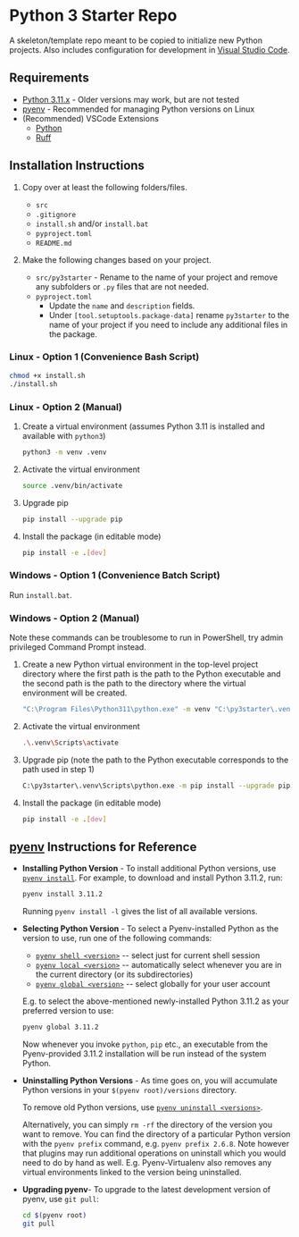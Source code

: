 # Python 3 Starter Repo
A skeleton/template repo meant to be copied to initialize new Python projects. Also includes configuration for development in [Visual Studio Code](https://code.visualstudio.com/).

## Requirements
- [Python 3.11.x](https://www.python.org/) - Older versions may work, but are not tested
- [pyenv](https://github.com/pyenv/pyenv#basic-github-checkout) - Recommended for managing Python versions on Linux
- (Recommended) VSCode Extensions
    - [Python](https://marketplace.visualstudio.com/items?itemName=ms-python.python)
    - [Ruff](https://marketplace.visualstudio.com/items?itemName=charliermarsh.ruff)


## Installation Instructions
1. Copy over at least the following folders/files.
    - `src`
    - `.gitignore`
    - `install.sh` and/or `install.bat`
    - `pyproject.toml`
    - `README.md`

2. Make the following changes based on your project.
    - `src/py3starter` - Rename to the name of your project and remove any subfolders or `.py` files that are not needed.
    - `pyproject.toml`
        - Update the `name` and `description` fields.
        - Under `[tool.setuptools.package-data]` rename `py3starter` to the name of your project if you need to include any additional files in the package.


### Linux - Option 1 (Convenience Bash Script)
```bash
chmod +x install.sh
./install.sh
```


### Linux - Option 2 (Manual)
1. Create a virtual environment (assumes Python 3.11 is installed and available with `python3`)
    
    ```bash
    python3 -m venv .venv
    ```

2. Activate the virtual environment
    
    ```bash
    source .venv/bin/activate
    ```

3. Upgrade pip
    
    ```bash
    pip install --upgrade pip
    ```

4. Install the package (in editable mode)
        
    ```bash
    pip install -e .[dev]
    ```


### Windows - Option 1 (Convenience Batch Script)
Run `install.bat`.

### Windows - Option 2 (Manual)

Note these commands can be troublesome to run in PowerShell, try admin privileged Command Prompt instead.
1. Create a new Python virtual environment in the top-level project directory where the first path is the path to the Python executable and the second path is the path to the directory where the virtual environment will be created.
    
    ```bash
    "C:\Program Files\Python311\python.exe" -m venv "C:\py3starter\.venv"
    ```

2. Activate the virtual environment
    
    ```bash
    .\.venv\Scripts\activate
    ```

3. Upgrade pip (note the path to the Python executable corresponds to the path used in step 1)
    
    ```bash
    C:\py3starter\.venv\Scripts\python.exe -m pip install --upgrade pip
    ```

4. Install the package (in editable mode)
        
    ```bash
    pip install -e .[dev]
    ```


## [pyenv](https://github.com/pyenv/pyenv) Instructions for Reference
- **Installing Python Version** - To install additional Python versions, use [`pyenv install`](COMMANDS.md#pyenv-install).
    For example, to download and install Python 3.11.2, run:

    ```sh
    pyenv install 3.11.2
    ```

    Running `pyenv install -l` gives the list of all available versions.

- **Selecting Python Version** - To select a Pyenv-installed Python as the version to use, run one of the following commands:

    * [`pyenv shell <version>`](COMMANDS.md#pyenv-shell) -- select just for current shell session
    * [`pyenv local <version>`](COMMANDS.md#pyenv-local) -- automatically select whenever you are in the current directory (or its subdirectories)
    * [`pyenv global <version>`](COMMANDS.md#pyenv-shell) -- select globally for your user account

    E.g. to select the above-mentioned newly-installed Python 3.11.2 as your preferred version to use:

    ~~~bash
    pyenv global 3.11.2
    ~~~

    Now whenever you invoke `python`, `pip` etc., an executable from the Pyenv-provided
    3.11.2 installation will be run instead of the system Python.

- **Uninstalling Python Versions** -  As time goes on, you will accumulate Python versions in your `$(pyenv root)/versions` directory.

    To remove old Python versions, use [`pyenv uninstall <versions>`](COMMANDS.md#pyenv-uninstall).

    Alternatively, you can simply `rm -rf` the directory of the version you want
    to remove. You can find the directory of a particular Python version
    with the `pyenv prefix` command, e.g. `pyenv prefix 2.6.8`.
    Note however that plugins may run additional operations on uninstall
    which you would need to do by hand as well. E.g. Pyenv-Virtualenv also
    removes any virtual environments linked to the version being uninstalled.

- **Upgrading pyenv**- To upgrade to the latest development version of pyenv, use `git pull`:

    ```sh
    cd $(pyenv root)
    git pull
    ```